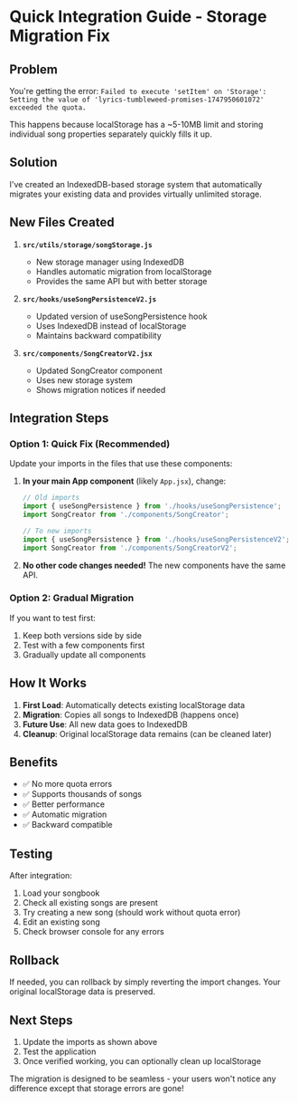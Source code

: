 # Quick Integration Guide - Storage Migration Fix

## Problem
You're getting the error: `Failed to execute 'setItem' on 'Storage': Setting the value of 'lyrics-tumbleweed-promises-1747950601072' exceeded the quota.`

This happens because localStorage has a ~5-10MB limit and storing individual song properties separately quickly fills it up.

## Solution
I've created an IndexedDB-based storage system that automatically migrates your existing data and provides virtually unlimited storage.

## New Files Created

1. **`src/utils/storage/songStorage.js`**
   - New storage manager using IndexedDB
   - Handles automatic migration from localStorage
   - Provides the same API but with better storage

2. **`src/hooks/useSongPersistenceV2.js`**
   - Updated version of useSongPersistence hook
   - Uses IndexedDB instead of localStorage
   - Maintains backward compatibility

3. **`src/components/SongCreatorV2.jsx`**
   - Updated SongCreator component
   - Uses new storage system
   - Shows migration notices if needed

## Integration Steps

### Option 1: Quick Fix (Recommended)

Update your imports in the files that use these components:

1. **In your main App component** (likely `App.jsx`), change:
   ```javascript
   // Old imports
   import { useSongPersistence } from './hooks/useSongPersistence';
   import SongCreator from './components/SongCreator';
   
   // To new imports
   import { useSongPersistence } from './hooks/useSongPersistenceV2';
   import SongCreator from './components/SongCreatorV2';
   ```

2. **No other code changes needed!** The new components have the same API.

### Option 2: Gradual Migration

If you want to test first:

1. Keep both versions side by side
2. Test with a few components first
3. Gradually update all components

## How It Works

1. **First Load**: Automatically detects existing localStorage data
2. **Migration**: Copies all songs to IndexedDB (happens once)
3. **Future Use**: All new data goes to IndexedDB
4. **Cleanup**: Original localStorage data remains (can be cleaned later)

## Benefits

- ✅ No more quota errors
- ✅ Supports thousands of songs
- ✅ Better performance
- ✅ Automatic migration
- ✅ Backward compatible

## Testing

After integration:

1. Load your songbook
2. Check all existing songs are present
3. Try creating a new song (should work without quota error)
4. Edit an existing song
5. Check browser console for any errors

## Rollback

If needed, you can rollback by simply reverting the import changes. Your original localStorage data is preserved.

## Next Steps

1. Update the imports as shown above
2. Test the application
3. Once verified working, you can optionally clean up localStorage

The migration is designed to be seamless - your users won't notice any difference except that storage errors are gone!
